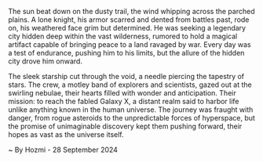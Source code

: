 
The sun beat down on the dusty trail, the wind whipping across the parched plains.  A lone knight, his armor scarred and dented from battles past, rode on, his weathered face grim but determined. He was seeking a legendary city hidden deep within the vast wilderness, rumored to hold a magical artifact capable of bringing peace to a land ravaged by war. Every day was a test of endurance, pushing him to his limits, but the allure of the hidden city drove him onward. 

The sleek starship cut through the void, a needle piercing the tapestry of stars. The crew, a motley band of explorers and scientists, gazed out at the swirling nebulae, their hearts filled with wonder and anticipation. Their mission: to reach the fabled Galaxy X, a distant realm said to harbor life unlike anything known in the human universe.  The journey was fraught with danger, from rogue asteroids to the unpredictable forces of hyperspace, but the promise of unimaginable discovery kept them pushing forward, their hopes as vast as the universe itself. 

~ By Hozmi - 28 September 2024
